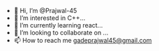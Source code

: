 - 👋 Hi, I’m @Prajwal-45
- 👀 I’m interested in C++...
- 🌱 I’m currently learning react...
- 💞️ I’m looking to collaborate on ...
- 📫 How to reach me gadeprajwal45@gmail.com

<!---
Prajwal-45/Prajwal-45 is a ✨ special ✨ repository because its `README.md` (this file) appears on your GitHub profile.
You can click the Preview link to take a look at your changes.
--->

